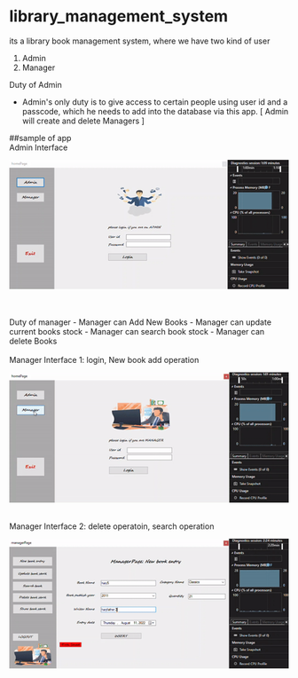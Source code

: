 # library_management_system
its a library book management system, where we have two kind of user 
1. Admin
2. Manager

Duty of Admin
- Admin's only duty is to give access to certain people using user id and a passcode, which he needs to add into the database via this app.
  [ Admin will create and delete Managers ]

##sample of app 
<br>
Admin Interface
<br>

![](garbage/readmeAdminGitSundor.gif)

<br>
<br>
Duty of manager
- Manager can Add New Books
- Manager can update current books stock
- Manager can search book stock
- Manager can delete Books
<br>
<br>
Manager Interface 1: login, New book add operation
<br>

![](garbage/readmeManagerInterface1.gif)

<br>
Manager Interface 2: delete operatoin, search operation
<br>

![](garbage/readmeManagerInterface2.gif)
